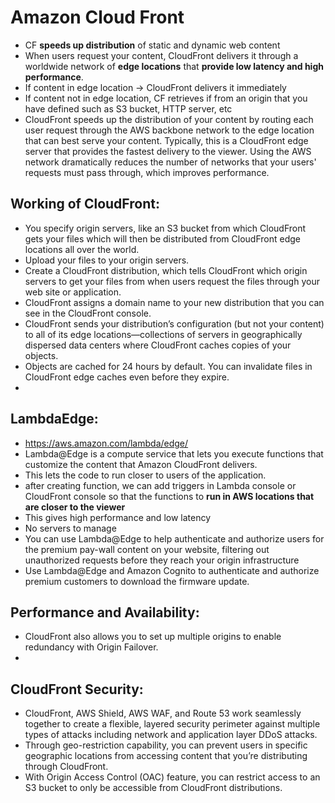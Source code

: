 # Amazon Cloud Front
- CF **speeds up distribution** of static and dynamic web content
- When users request your content, CloudFront delivers it through a worldwide network of **edge locations** that **provide low latency and high performance**.
- If content in edge location -> CloudFront delivers it immediately
- If content not in edge location, CF retrieves if from an origin that you have defined such as S3 bucket, HTTP server, etc
- CloudFront speeds up the distribution of your content by routing each user request through the AWS backbone network to the edge location that can best serve your content. Typically, this is a CloudFront edge server that provides the fastest delivery to the viewer. Using the AWS network dramatically reduces the number of networks that your users' requests must pass through, which improves performance.

## Working of CloudFront:
- You specify origin servers, like an S3 bucket from which CloudFront gets your files which will then be distributed from CloudFront edge locations all over the world.
- Upload your files to your origin servers.
- Create a CloudFront distribution, which tells CloudFront which origin servers to get your files from when users request the files through your web site or application.
- CloudFront assigns a domain name to your new distribution that you can see in the CloudFront console.
- CloudFront sends your distribution’s configuration (but not your content) to all of its edge locations—collections of servers in geographically dispersed data centers where CloudFront caches copies of your objects.
- Objects are cached for 24 hours by default. You can invalidate files in CloudFront edge caches even before they expire.
- 

## LambdaEdge:
- https://aws.amazon.com/lambda/edge/
- Lambda@Edge is a compute service that lets you execute functions that customize the content that Amazon CloudFront delivers.
- This lets the code to run closer to users of the application.
- after creating function, we can add triggers in Lambda console or CloudFront console so that the functions to **run in AWS locations that are closer to the viewer**
- This gives high performance and low latency 
- No servers to manage
- You can use Lambda@Edge to help authenticate and authorize users for the premium pay-wall content on your website, filtering out unauthorized requests before they reach your origin infrastructure
- Use Lambda@Edge and Amazon Cognito to authenticate and authorize premium customers to download the firmware update.


## Performance and Availability:
- CloudFront also allows you to set up multiple origins to enable redundancy with Origin Failover. 
- 

## CloudFront Security:
- CloudFront, AWS Shield, AWS WAF, and Route 53 work seamlessly together to create a flexible, layered security perimeter against multiple types of attacks including network and application layer DDoS attacks.
- Through geo-restriction capability, you can prevent users in specific geographic locations from accessing content that you’re distributing through CloudFront.
- With Origin Access Control (OAC) feature, you can restrict access to an S3 bucket to only be accessible from CloudFront distributions.